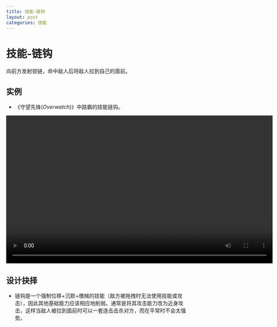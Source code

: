 ```yaml
---
title: 技能-链钩
layout: post
categories: 技能
---
```


# 技能-链钩
向前方发射锁链，命中敌人后将敌人拉到自己的面前。

## 实例

- 《守望先锋(*Overwatch*)》中路霸的技能链钩。

<video width="720" height="400" controls>
    <source src="/videos/路霸-链钩.mp4" type="video/mp4">
</video>

## 设计抉择
- 链钩是一个强制位移+沉默+缴械的技能（敌方被拖拽时无法使用技能或攻击），因此其他基础能力应该相应地削弱。通常是将其攻击能力改为近身攻击，这样当敌人被拉到面前时可以一套连击击杀对方，而在平常时不会太强势。